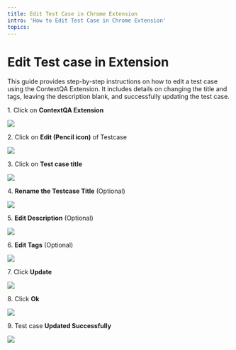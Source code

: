 ```yaml
---
title: Edit Test Case in Chrome Extension
intro: 'How to Edit Test Case in Chrome Extension'
topics:
---
```


# Edit Test case in Extension

This guide provides step-by-step instructions on how to edit a test case using the ContextQA Extension. It includes details on changing the title and tags, leaving the description blank, and successfully updating the test case.

1\. Click on **ContextQA Extension**

![](https://ajeuwbhvhr.cloudimg.io/colony-recorder.s3.amazonaws.com/files/2024-03-01/1c2f7624-2ff7-4ba3-b4bb-c0ca1af64ef5/ascreenshot.jpeg?tl_px=544,0&br_px=1920,769&force_format=png&width=1120.0&wat=1&wat_opacity=0.7&wat_gravity=northwest&wat_url=https://colony-recorder.s3.us-west-1.amazonaws.com/images/watermarks/FB923C_standard.png&wat_pad=862,29)


2\. Click on **Edit (Pencil icon)** of Testcase

![](https://ajeuwbhvhr.cloudimg.io/colony-recorder.s3.amazonaws.com/files/2024-03-01/ca68f885-1f4a-463d-8962-8329f7663c73/ascreenshot.jpeg?tl_px=1060,102&br_px=1920,583&force_format=png&width=860&wat_scale=76&wat=1&wat_opacity=0.7&wat_gravity=northwest&wat_url=https://colony-recorder.s3.us-west-1.amazonaws.com/images/watermarks/FB923C_standard.png&wat_pad=706,212)


3\. Click on **Test case title**

![](https://ajeuwbhvhr.cloudimg.io/colony-recorder.s3.amazonaws.com/files/2024-03-01/abb01007-dce8-4945-9319-205a78cac454/ascreenshot.jpeg?tl_px=1060,66&br_px=1920,547&force_format=png&width=860&wat_scale=76&wat=1&wat_opacity=0.7&wat_gravity=northwest&wat_url=https://colony-recorder.s3.us-west-1.amazonaws.com/images/watermarks/FB923C_standard.png&wat_pad=543,212)


4\. **Rename the Testcase Title** (Optional)

![](https://ajeuwbhvhr.cloudimg.io/colony-recorder.s3.amazonaws.com/files/2024-03-01/1914013a-2cee-4a7b-bf9e-e75ef5d3031e/user_cropped_screenshot.jpeg?tl_px=1051,56&br_px=1911,537&force_format=png&width=860&wat_scale=76&wat=1&wat_opacity=0.7&wat_gravity=northwest&wat_url=https://colony-recorder.s3.us-west-1.amazonaws.com/images/watermarks/FB923C_standard.png&wat_pad=402,212)


5\. **Edit Description** (Optional)

![](https://ajeuwbhvhr.cloudimg.io/colony-recorder.s3.amazonaws.com/files/2024-03-01/b95bcde5-7bb5-45b6-9149-041af79cc6b2/user_cropped_screenshot.jpeg?tl_px=989,134&br_px=1849,615&force_format=png&width=860&wat_scale=76&wat=1&wat_opacity=0.7&wat_gravity=northwest&wat_url=https://colony-recorder.s3.us-west-1.amazonaws.com/images/watermarks/FB923C_standard.png&wat_pad=402,212)


6\. **Edit Tags** (Optional)

![](https://ajeuwbhvhr.cloudimg.io/colony-recorder.s3.amazonaws.com/files/2024-03-01/0abc5a97-e393-40a1-bb70-198c54435cc7/ascreenshot.jpeg?tl_px=997,210&br_px=1857,691&force_format=png&width=860&wat_scale=76&wat=1&wat_opacity=0.7&wat_gravity=northwest&wat_url=https://colony-recorder.s3.us-west-1.amazonaws.com/images/watermarks/FB923C_standard.png&wat_pad=402,212)


7\. Click **Update**

![](https://ajeuwbhvhr.cloudimg.io/colony-recorder.s3.amazonaws.com/files/2024-03-01/b5797787-9cea-4edf-bb53-f3289845dbf6/user_cropped_screenshot.jpeg?tl_px=1060,296&br_px=1920,777&force_format=png&width=860&wat_scale=76&wat=1&wat_opacity=0.7&wat_gravity=northwest&wat_url=https://colony-recorder.s3.us-west-1.amazonaws.com/images/watermarks/FB923C_standard.png&wat_pad=695,212)


8\. Click **Ok**

![](https://ajeuwbhvhr.cloudimg.io/colony-recorder.s3.amazonaws.com/files/2024-03-01/16565a35-5bf4-477c-a113-a16247170af7/ascreenshot.jpeg?tl_px=544,0&br_px=1920,769&force_format=png&width=1120.0&wat=1&wat_opacity=0.7&wat_gravity=northwest&wat_url=https://colony-recorder.s3.us-west-1.amazonaws.com/images/watermarks/FB923C_standard.png&wat_pad=891,161)


9\. Test case **Updated Successfully**

![](https://ajeuwbhvhr.cloudimg.io/colony-recorder.s3.amazonaws.com/files/2024-03-01/da262d91-b461-4bad-b53d-f78611983eb1/user_cropped_screenshot.jpeg?tl_px=744,27&br_px=1891,668&force_format=png&width=1120.0&wat=1&wat_opacity=0.7&wat_gravity=northwest&wat_url=https://colony-recorder.s3.us-west-1.amazonaws.com/images/watermarks/FB923C_standard.png&wat_pad=524,277)








